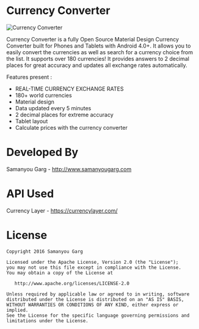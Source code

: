 # Currency Converter

![Currency Converter](https://github.com/samanyougarg/Currency_Converter/blob/master/screenshots.png)



Currency Converter is a fully Open Source Material Design Currency Converter built for Phones and Tablets with Android 4.0+. It allows you to easily convert the currencies as well as search for a currency choice from the list. It supports over 180 currencies! It provides answers to 2 decimal places for great accuracy and updates all exchange rates automatically.

Features present :
* REAL-TIME CURRENCY EXCHANGE RATES
* 180+ world currencies
* Material design
* Data updated every 5 minutes
* 2 decimal places for extreme accuracy
* Tablet layout
* Calculate prices with the currency converter

Developed By
============

Samanyou Garg - <http://www.samanyougarg.com>

API Used
============

Currency Layer - <https://currencylayer.com/>

License
=======

    Copyright 2016 Samanyou Garg

    Licensed under the Apache License, Version 2.0 (the "License");
    you may not use this file except in compliance with the License.
    You may obtain a copy of the License at

       http://www.apache.org/licenses/LICENSE-2.0

    Unless required by applicable law or agreed to in writing, software
    distributed under the License is distributed on an "AS IS" BASIS,
    WITHOUT WARRANTIES OR CONDITIONS OF ANY KIND, either express or implied.
    See the License for the specific language governing permissions and
    limitations under the License.





[1]: https://play.google.com/store/apps/details?id=com.appisode.currencyconverter
